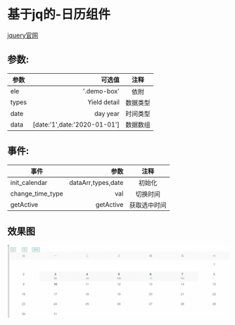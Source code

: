 <!--
 * @Author: your name
 * @Date: 2020-09-15 15:18:37
 * @LastEditTime: 2020-09-17 14:15:30
 * @LastEditors: Please set LastEditors
 * @Description: In User Settings Edit
 * @FilePath: \calendarf:\GIT\calendar-pro\README.md
-->
# 基于jq的-日历组件
[jquery官网](https://jquery.com/)
## 参数:
| 参数        |           可选值              |  注释  |
| --------   |           -----:              | :----: |
| ele        | '.demo-box'                   |  依附   |
| types      | Yield detail                  |   数据类型 |
| date       | day year                      |   时间类型 |
| data       | [date:'1',date:'2020-01-01']  |   数据数组 |

## 事件:
| 事件      | 参数    |  注释  |
| --------   | -----:  | :----: |
| init_calendar     | dataArr,types,date |  初始化  |
| change_time_type      | val|  切换时间  |
|  getActive    |  getActive |  获取选中时间  |

## 效果图
![](https://github.com/Lingtian007/calendar-pro/blob/master/img/calendar.gif)